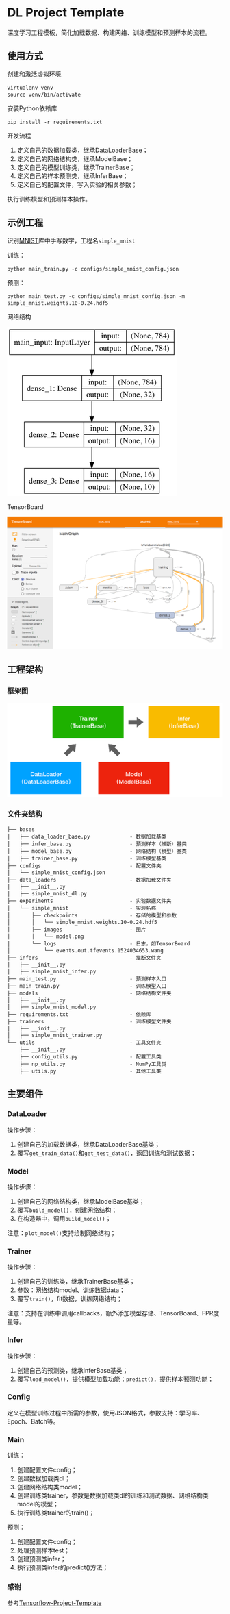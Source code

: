 # DL Project Template

深度学习工程模板，简化加载数据、构建网络、训练模型和预测样本的流程。

## 使用方式

创建和激活虚拟环境

```text
virtualenv venv
source venv/bin/activate
```

安装Python依赖库

```text
pip install -r requirements.txt
```

开发流程

1. 定义自己的数据加载类，继承DataLoaderBase；
2. 定义自己的网络结构类，继承ModelBase；
3. 定义自己的模型训练类，继承TrainerBase；
4. 定义自己的样本预测类，继承InferBase；
4. 定义自己的配置文件，写入实验的相关参数；

执行训练模型和预测样本操作。

## 示例工程

识别[MNIST](http://yann.lecun.com/exdb/mnist/)库中手写数字，工程名``simple_mnist``

训练：

```text
python main_train.py -c configs/simple_mnist_config.json
```

预测：

```text
python main_test.py -c configs/simple_mnist_config.json -m simple_mnist.weights.10-0.24.hdf5
```

网络结构

![网络结构](doc/model.png)

TensorBoard

![TensorBoard](doc/tb.png)

## 工程架构

### 框架图

![架构](doc/arc.png)

### 文件夹结构

```text
├── bases
│   ├── data_loader_base.py             - 数据加载基类
│   ├── infer_base.py                   - 预测样本（推断）基类
│   ├── model_base.py                   - 网络结构（模型）基类
│   ├── trainer_base.py                 - 训练模型基类
├── configs                             - 配置文件夹
│   └── simple_mnist_config.json
├── data_loaders                        - 数据加载文件夹
│   ├── __init__.py
│   ├── simple_mnist_dl.py
├── experiments                         - 实验数据文件夹
│   └── simple_mnist                    - 实验名称
│       ├── checkpoints                 - 存储的模型和参数
│       │   └── simple_mnist.weights.10-0.24.hdf5
│       ├── images                      - 图片
│       │   └── model.png
│       └── logs                        - 日志，如TensorBoard
│           └── events.out.tfevents.1524034653.wang
├── infers                              - 推断文件夹
│   ├── __init__.py
│   ├── simple_mnist_infer.py
├── main_test.py                        - 预测样本入口
├── main_train.py                       - 训练模型入口
├── models                              - 网络结构文件夹
│   ├── __init__.py
│   ├── simple_mnist_model.py
├── requirements.txt                    - 依赖库
├── trainers                            - 训练模型文件夹
│   ├── __init__.py
│   ├── simple_mnist_trainer.py
└── utils                               - 工具文件夹
    ├── __init__.py
    ├── config_utils.py                 - 配置工具类
    ├── np_utils.py                     - NumPy工具类
    ├── utils.py                        - 其他工具类
```

## 主要组件

### DataLoader

操作步骤：

1. 创建自己的加载数据类，继承DataLoaderBase基类；
2. 覆写``get_train_data()``和``get_test_data()``，返回训练和测试数据；

### Model

操作步骤：

1. 创建自己的网络结构类，继承ModelBase基类；
2. 覆写``build_model()``，创建网络结构；
3. 在构造器中，调用``build_model()``；

注意：``plot_model()``支持绘制网络结构；

### Trainer

操作步骤：

1. 创建自己的训练类，继承TrainerBase基类；
2. 参数：网络结构model、训练数据data；
3. 覆写``train()``，fit数据，训练网络结构；

注意：支持在训练中调用callbacks，额外添加模型存储、TensorBoard、FPR度量等。

### Infer

操作步骤：

1. 创建自己的预测类，继承InferBase基类；
2. 覆写``load_model()``，提供模型加载功能；``predict()``，提供样本预测功能；


### Config

定义在模型训练过程中所需的参数，使用JSON格式，参数支持：学习率、Epoch、Batch等。

### Main

训练：

1. 创建配置文件config；
2. 创建数据加载类dl；
3. 创建网络结构类model；
4. 创建训练类trainer，参数是数据加载类dl的训练和测试数据、网络结构类model的模型；
5. 执行训练类trainer的train()；

预测：

1. 创建配置文件config；
2. 处理预测样本test；
3. 创建预测类infer；
4. 执行预测类infer的predict()方法；

### 感谢

参考[Tensorflow-Project-Template](https://github.com/MrGemy95/Tensorflow-Project-Template)





